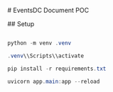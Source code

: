 \# EventsDC Document POC



\## Setup

```powershell

python -m venv .venv

.venv\\Scripts\\activate

pip install -r requirements.txt

uvicorn app.main:app --reload



